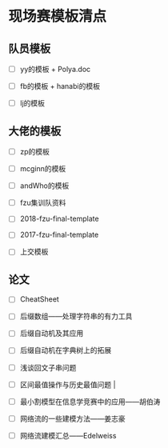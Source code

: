 #  现场赛模板清点

## 队员模板

- [ ] yy的模板 + Polya.doc

- [ ] fb的模板 + hanabi的模板

- [ ] lj的模板

## 大佬的模板

- [ ] zp的模板

- [ ] mcginn的模板

- [ ] andWho的模板

- [ ] fzu集训队资料

- [ ] 2018-fzu-final-template

- [ ] 2017-fzu-final-template

- [ ] 上交模板

## 论文 

- [ ] CheatSheet

- [ ] 后缀数组——处理字符串的有力工具

- [ ] 后缀自动机及其应用

- [ ] 后缀自动机在字典树上的拓展

- [ ] 浅谈回文子串问题

- [ ] 区间最值操作与历史最值问题                                                             |

- [ ] 最小割模型在信息学竞赛中的应用——胡伯涛

- [ ] 网络流的一些建模方法——姜志豪

- [ ] 网络流建模汇总——Edelweiss